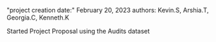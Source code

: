 "project creation date:" February 20, 2023 authors: Kevin.S, Arshia.T, Georgia.C, Kenneth.K

Started Project Proposal using the Audits dataset
